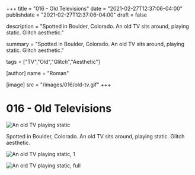 +++
title = "016 - Old Televisions"
date = "2021-02-27T12:37:06-04:00"
publishdate = "2021-02-27T12:37:06-04:00"
draft = false

description = "Spotted in Boulder, Colorado. An old TV sits around, playing static. Glitch aesthetic."

summary = "Spotted in Boulder, Colorado. An old TV sits around, playing static. Glitch aesthetic."

tags = ["TV","Old","Glitch","Aesthetic"]

[author]
    name = "Roman"

[image]
    src = "/images/016/old-tv.gif"
+++

# 016 - Old Televisions

![An old TV playing static](/images/016/old-tv.gif)

Spotted in Boulder, Colorado. An old TV sits around, playing static. Glitch aesthetic.

![An old TV playing static, 1](/images/016/BB5835BD-F6CF-48FE-B70F-A9F6E2457CF3_1_105_c.jpeg)

![An old TV playing static, full](/images/016/old-tv-full.gif)